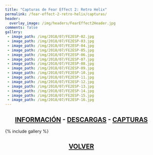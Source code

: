 ```yaml
---
title: "Capturas de Fear Effect 2: Retro Helix"
permalink: /fear-effect-2-retro-helix/capturas/
header:
  overlay_image: /img/headers/FearEffect2Header.jpg
comments: false
gallery:
 - image_path: /img/2018/07/FE2ESP-02.jpg
 - image_path: /img/2018/07/FE2ESP-03.jpg
 - image_path: /img/2018/07/FE2ESP-04.jpg
 - image_path: /img/2018/07/FE2ESP-05.jpg
 - image_path: /img/2018/07/FE2ESP-06.jpg
 - image_path: /img/2018/07/FE2ESP-07.jpg
 - image_path: /img/2018/07/FE2ESP-08.jpg
 - image_path: /img/2018/07/FE2ESP-09.jpg
 - image_path: /img/2018/07/FE2ESP-10.jpg
 - image_path: /img/2018/07/FE2ESP-11.jpg
 - image_path: /img/2018/07/FE2ESP-12.jpg
 - image_path: /img/2018/07/FE2ESP-13.jpg
 - image_path: /img/2018/07/FE2ESP-14.jpg
 - image_path: /img/2018/07/FE2ESP-15.jpg
 - image_path: /img/2018/07/FE2ESP-16.jpg
---
```

<h2 style="text-align: center;"><strong><a href="/fear-effect-2-retro-helix/informacion/">INFORMACIÓN</a> - <a href="/fear-effect-2-retro-helix/descargar/">DESCARGAS</a> - <a href="/fear-effect-2-retro-helix/capturas/">CAPTURAS</a></strong></h2>

{% include gallery %}

<h2 style="text-align: center;"><a href="/fear-effect-2-retro-helix/"><strong>VOLVER</strong></a></h2>


